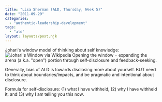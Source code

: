 ```yaml
---
title: "Lisa Sherman (ALD, Thursday, Week 5)"
date: "2011-09-29"
categories: 
  - "authentic-leadership-development"
tags: 
  - "ald"
layout: layouts/post.njk
---
```


Johari's window model of thinking about self knowledge: ![Johari's Window via Wikipedia](images/Johari_Window.PNG) Opening the window = expanding the arena (a.k.a. "open") portion through self-disclosure and feedback-seeking.

Generally, bias of ALD is towards disclosing more about yourself. BUT need to think about boundaries/impacts, and be pragmatic and intentional about disclosure.

Formula for self-disclosure: (1) what I have withheld, (2) why I have withheld it, and (3) why I am telling you this now.
